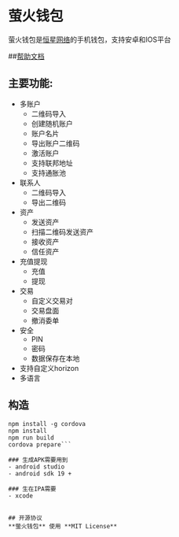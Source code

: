 # 萤火钱包

萤火钱包是[恒星网络](https://stellar.org)的手机钱包，支持安卓和IOS平台

##[帮助文档](https://wallet.fchain.io/manual/#0)

## 主要功能:
* 多账户
	* 二维码导入
	* 创建随机账户
	* 账户名片
	* 导出账户二维码
	* 激活账户
	* 支持联邦地址
	* 支持通胀池
* 联系人
	* 二维码导入
	* 导出二维码
* 资产
	* 发送资产
	* 扫描二维码发送资产
	* 接收资产
	* 信任资产
* 充值提现
	* 充值
	* 提现
* 交易
	* 自定义交易对
	* 交易盘面
	* 撤消委单
* 安全
	* PIN
	* 密码
	* 数据保存在本地
* 支持自定义horizon
* 多语言



## 构造
```
npm install -g cordova
npm install
npm run build
cordova prepare```

### 生成APK需要用到
- android studio
- android sdk 19 +

### 生在IPA需要
- xcode


## 开源协议
**萤火钱包** 使用 **MIT License**


